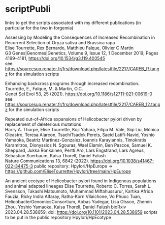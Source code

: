 # scriptPubli
links to get the scripts associated with my different publications (in particular for the two in forgemia)


Assessing by Modeling the Consequences of Increased Recombination in Recurrent Selection of Oryza sativa and Brassica rapa  
Elise Tourrette, Rex Bernardo, Matthieu Falque, Olivier C Martin  
G3 Genes|Genomes|Genetics, Volume 9, Issue 12, 1 December 2019, Pages 4169–4181, https://doi.org/10.1534/g3.119.400545  
see https://sourcesup.renater.fr/frs/download.php/latestfile/2217/CAREB_R.tar.gz for the simulation scripts  
  
  
Enhancing backcross programs through increased recombination.  
Tourrette, E., Falque, M. & Martin, O.C.    
Genet Sel Evol 53, 25 (2021). https://doi.org/10.1186/s12711-021-00619-0  
see https://sourcesup.renater.fr/frs/download.php/latestfile/2217/CAREB_12.tar.gz for the simulation scripts  
   
  
Repeated out-of-Africa expansions of Helicobacter pylori driven by replacement of deleterious mutations  
Harry A. Thorpe, Elise Tourrette, Koji Yahara, Filipa M. Vale, Siqi Liu, Mónica Oleastro, Teresa Alarcon, TsachiTsadok Perets, Saeid Latifi-Navid, Yoshio Yamaoka, Beatriz Martinez-Gonzalez, Ioannis Karayiannis, Timokratis Karamitros, Dionyssios N. Sgouras, Wael Elamin, Ben Pascoe, Samuel K. Sheppard, Jukka Ronkainen, Pertti Aro, Lars Engstrand, Lars Agreus, Sebastian Suerbaum, Kaisa Thorell, Daniel Falush   
Nature Communications 13, 6842 (2022). https://doi.org/10.1038/s41467-022-34475-3
public repository: Hpylori/HpEurope -> https://github.com/EliseTourrette/Hpylori/tree/main/HpEurope


An ancient ecotype of Helicobacter pylori found in Indigenous populations and animal adapted lineages
Elise Tourrette, Roberto C. Torres, Sarah L. Svensson, Takashi Matsumoto, Muhammad Miftahussurur, Kartika Afrida Fauzia, Ricky Indra Alfaray, Ratha-Korn Vilaichone, Vo Phuoc Tuan, HelicobacterGenomicsConsortium, Abbas Yadegar, Lisa Olsson, Zhemin Zhou, Yoshio Yamaoka, Kaisa Thorell, Daniel Falush
bioRxiv 2023.04.28.538659; doi: https://doi.org/10.1101/2023.04.28.538659
scripts to be put in the public repository Hpylori/HpEcotype

